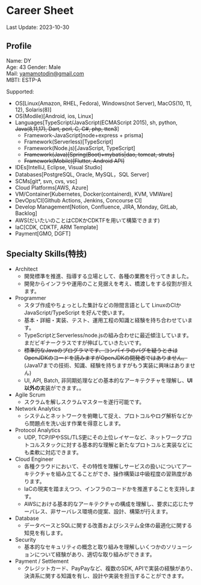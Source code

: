 # Career Sheet
Last Update: 2023-10-30

## Profile
Name: DY  
Age: 43
Gender: Male  
Mail: yamamotodin@gmail.com  
MBTI: ESTP-A

Supported:
  * OS[Linux(Amazon, RHEL, Fedora), Windows(not Server), MacOS(10, 11, 12), Solaris(8)]
  * OS(Modile)[Android, ios, Linux]
  * Languages[TypeScript/JavaScript(ECMAScript 2015), sh, python, ~~Java(8,11,17), Dart, perl, C, C#, php, ttcn3~~]
    * Framework-JavaScript[node+express + prisma]
    * Framework(Serverless)[TypeScript]
    * Framework(Node.js)[JavaScript, TypeScript]
    * ~~Framework(Java)[Spring(Boot)+mybatis|dao, tomcat, struts]~~
    * ~~Framework(Mobile)[Flutter, Android API]~~
  * IDEs[IntelliJ, Eclipse, Visual Studio]
  * Databases[PostgreSQL, Oracle, MySQL，SQL Server]
  * SCMs[git*, svn, cvs, vsc]
  * Cloud Platforms[AWS, Azure]
  * VM/Container[Kubernetes, Docker(containerd), KVM, VMWare]
  * DevOps/CI[Github Actions, Jenkins, Concourse CI]
  * Develop Management[Notion, Confluence, JIRA, Monday, GitLab, Backlog]
  * AWS(だいたいのことはCDKかCDKTFを用いて構築できます)
  * IaC[CDK, CDKTF, ARM Template]
  * Payment[GMO, DGFT]

## Specialty Skills(特技)
* Architect
  * 開発標準を推進、指導する立場として、各種の業務を行ってきました。
  * 開発からインフラや運用のこと見据えを考え、橋渡しをする役割が担えます。
* Programmer
  * スタブ作成やちょっとした集計などの隙間言語として LinuxのCIかJavaScript/TypeScript を好んで使います。
  * 基本・詳細・実装、テスト、運用工程の知識と経験を持ち合わせています。
  * TypeScriptとServerless/node.jsの組み合わせに最近傾注しています。まだビギナークラスですが伸ばしていきたいです。
  * ~~標準的なJavaのプログラマです、コンパイラのバグを疑うときはOpenJDKのコードを読みますがOpenJDKの開発者ではありません。~~(Java17までの技術、知識、経験を持ちますがもう実装に興味はありません)
  * UI, API, Batch, 非同期処理などの基本的なアーキテクチャを理解し、**UI以外の**実装ができます。。
* Agile Scrum
  * スクラムを解しスクラムマスターを遂行可能です。
* Network Analytics
  * システムとネットワークを俯瞰して捉え、プロトコルやログ解析などから問題点を洗い出す作業を得意とします。
* Protocol Analytics
  * UDP, TCP/IPやSSL/TLS更にその上位レイヤーなど、ネットワークプロトコルスタックに対する基本的な理解と新たなプロトコルと実装などにも柔軟に対応できます。
* Cloud Engineer
  * 各種クラウドにおいて、その特性を理解しサービスの扱いについてアーキテクチャを組み立てることができ、操作構築は中級程度の習熟度があります。
  * IaCの現実を踏まえつつ、インフラのコードかを推進することを支持します。
  * AWSにおける基本的なアーキテクチャの構成を理解し、要求に応じたサーバレス、非サーバレス環境の提案、設計、構築が行えます。
* Database
  * データベースとSQLに関する改善およびシステム全体の最適化に関する知見を有します。
* Security
  * 基本的なセキュリティの概念と取り組みを理解しいくつかのソリューションについて経験があり、適切な取り組みができます。
* Payment / Settlement
  * クレジットカード、PayPayなど、複数のSDK, APIで実装の経験があり、決済系に関する知識を有し、設計や実装を担当することができます。
